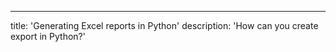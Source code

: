 ---
title: 'Generating Excel reports in Python'
description: 'How can you create export in Python?'
